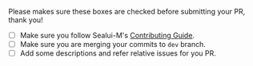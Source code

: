 Please makes sure these boxes are checked before submitting your PR, thank you!

* [ ] Make sure you follow Sealui-M's [Contributing Guide](https://github.com/SealUI/sealui-m/blob/master/.github/CONTRIBUTING.md).
* [ ] Make sure you are merging your commits to `dev` branch.
* [ ] Add some descriptions and refer relative issues for you PR.
